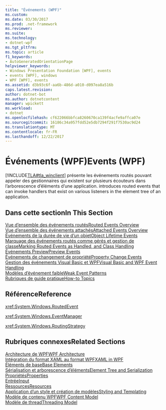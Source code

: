 ```yaml
---
title: "Événements (WPF)"
ms.custom: 
ms.date: 03/30/2017
ms.prod: .net-framework
ms.reviewer: 
ms.suite: 
ms.technology:
- dotnet-wpf
ms.tgt_pltfrm: 
ms.topic: article
f1_keywords:
- AutoGeneratedOrientationPage
helpviewer_keywords:
- Windows Presentation Foundation [WPF], events
- events [WPF], windows
- WPF [WPF], events
ms.assetid: d3b93c6f-aa6b-486d-a010-d097ea8a516b
caps.latest.revision: 
author: dotnet-bot
ms.author: dotnetcontent
manager: wpickett
ms.workload:
- dotnet
ms.openlocfilehash: cf622066bbfca8260670ca139f4acfe9affca07e
ms.sourcegitcommit: 16186c34a957fdd52e5db7294f291f7530ac9d24
ms.translationtype: MT
ms.contentlocale: fr-FR
ms.lasthandoff: 12/22/2017
---
```

# <a name="events-wpf"></a><span data-ttu-id="736f1-102">Événements (WPF)</span><span class="sxs-lookup"><span data-stu-id="736f1-102">Events (WPF)</span></span>
[!INCLUDE[TLA#tla_winclient](../../../../includes/tlasharptla-winclient-md.md)]<span data-ttu-id="736f1-103"> présente les événements routés pouvant appeler des gestionnaires qui existent sur plusieurs écouteurs dans l’arborescence d’éléments d’une application.</span><span class="sxs-lookup"><span data-stu-id="736f1-103"> introduces routed events that can invoke handlers that exist on various listeners in the element tree of an application.</span></span>  
  
## <a name="in-this-section"></a><span data-ttu-id="736f1-104">Dans cette section</span><span class="sxs-lookup"><span data-stu-id="736f1-104">In This Section</span></span>  
 [<span data-ttu-id="736f1-105">Vue d’ensemble des événements routés</span><span class="sxs-lookup"><span data-stu-id="736f1-105">Routed Events Overview</span></span>](../../../../docs/framework/wpf/advanced/routed-events-overview.md)  
 [<span data-ttu-id="736f1-106">Vue d’ensemble des événements attachés</span><span class="sxs-lookup"><span data-stu-id="736f1-106">Attached Events Overview</span></span>](../../../../docs/framework/wpf/advanced/attached-events-overview.md)  
 [<span data-ttu-id="736f1-107">Événements de la durée de vie d’un objet</span><span class="sxs-lookup"><span data-stu-id="736f1-107">Object Lifetime Events</span></span>](../../../../docs/framework/wpf/advanced/object-lifetime-events.md)  
 [<span data-ttu-id="736f1-108">Marquage des événements routés comme gérés et gestion de classe</span><span class="sxs-lookup"><span data-stu-id="736f1-108">Marking Routed Events as Handled, and Class Handling</span></span>](../../../../docs/framework/wpf/advanced/marking-routed-events-as-handled-and-class-handling.md)  
 [<span data-ttu-id="736f1-109">Événements Preview</span><span class="sxs-lookup"><span data-stu-id="736f1-109">Preview Events</span></span>](../../../../docs/framework/wpf/advanced/preview-events.md)  
 [<span data-ttu-id="736f1-110">Événements de changement de propriété</span><span class="sxs-lookup"><span data-stu-id="736f1-110">Property Change Events</span></span>](../../../../docs/framework/wpf/advanced/property-change-events.md)  
 [<span data-ttu-id="736f1-111">Gestion des événements Visual Basic et WPF</span><span class="sxs-lookup"><span data-stu-id="736f1-111">Visual Basic and WPF Event Handling</span></span>](../../../../docs/framework/wpf/advanced/visual-basic-and-wpf-event-handling.md)  
 [<span data-ttu-id="736f1-112">Modèles d’événement faible</span><span class="sxs-lookup"><span data-stu-id="736f1-112">Weak Event Patterns</span></span>](../../../../docs/framework/wpf/advanced/weak-event-patterns.md)  
 [<span data-ttu-id="736f1-113">Rubriques de guide pratique</span><span class="sxs-lookup"><span data-stu-id="736f1-113">How-to Topics</span></span>](../../../../docs/framework/wpf/advanced/events-how-to-topics.md)  
  
## <a name="reference"></a><span data-ttu-id="736f1-114">Référence</span><span class="sxs-lookup"><span data-stu-id="736f1-114">Reference</span></span>  
 <xref:System.Windows.RoutedEvent>  
  
 <xref:System.Windows.EventManager>  
  
 <xref:System.Windows.RoutingStrategy>  
  
## <a name="related-sections"></a><span data-ttu-id="736f1-115">Rubriques connexes</span><span class="sxs-lookup"><span data-stu-id="736f1-115">Related Sections</span></span>  
 [<span data-ttu-id="736f1-116">Architecture de WPF</span><span class="sxs-lookup"><span data-stu-id="736f1-116">WPF Architecture</span></span>](../../../../docs/framework/wpf/advanced/wpf-architecture.md)  
  [<span data-ttu-id="736f1-117">Intégration du format XAML au format WPF</span><span class="sxs-lookup"><span data-stu-id="736f1-117">XAML in WPF</span></span>](../../../../docs/framework/wpf/advanced/xaml-in-wpf.md)  
  [<span data-ttu-id="736f1-118">Éléments de base</span><span class="sxs-lookup"><span data-stu-id="736f1-118">Base Elements</span></span>](../../../../docs/framework/wpf/advanced/base-elements.md)  
  [<span data-ttu-id="736f1-119">Sérialisation et arborescence d’éléments</span><span class="sxs-lookup"><span data-stu-id="736f1-119">Element Tree and Serialization</span></span>](../../../../docs/framework/wpf/advanced/element-tree-and-serialization.md)  
  [<span data-ttu-id="736f1-120">Propriétés</span><span class="sxs-lookup"><span data-stu-id="736f1-120">Properties</span></span>](../../../../docs/framework/wpf/advanced/properties-wpf.md)  
  [<span data-ttu-id="736f1-121">Entrée</span><span class="sxs-lookup"><span data-stu-id="736f1-121">Input</span></span>](../../../../docs/framework/wpf/advanced/input-wpf.md)  
  [<span data-ttu-id="736f1-122">Ressources</span><span class="sxs-lookup"><span data-stu-id="736f1-122">Resources</span></span>](../../../../docs/framework/wpf/advanced/resources-wpf.md)  
  [<span data-ttu-id="736f1-123">Application d’un style et création de modèles</span><span class="sxs-lookup"><span data-stu-id="736f1-123">Styling and Templating</span></span>](../../../../docs/framework/wpf/controls/styling-and-templating.md)  
  [<span data-ttu-id="736f1-124">Modèle de contenu WPF</span><span class="sxs-lookup"><span data-stu-id="736f1-124">WPF Content Model</span></span>](../../../../docs/framework/wpf/controls/wpf-content-model.md)  
  [<span data-ttu-id="736f1-125">Modèle de thread</span><span class="sxs-lookup"><span data-stu-id="736f1-125">Threading Model</span></span>](../../../../docs/framework/wpf/advanced/threading-model.md)
